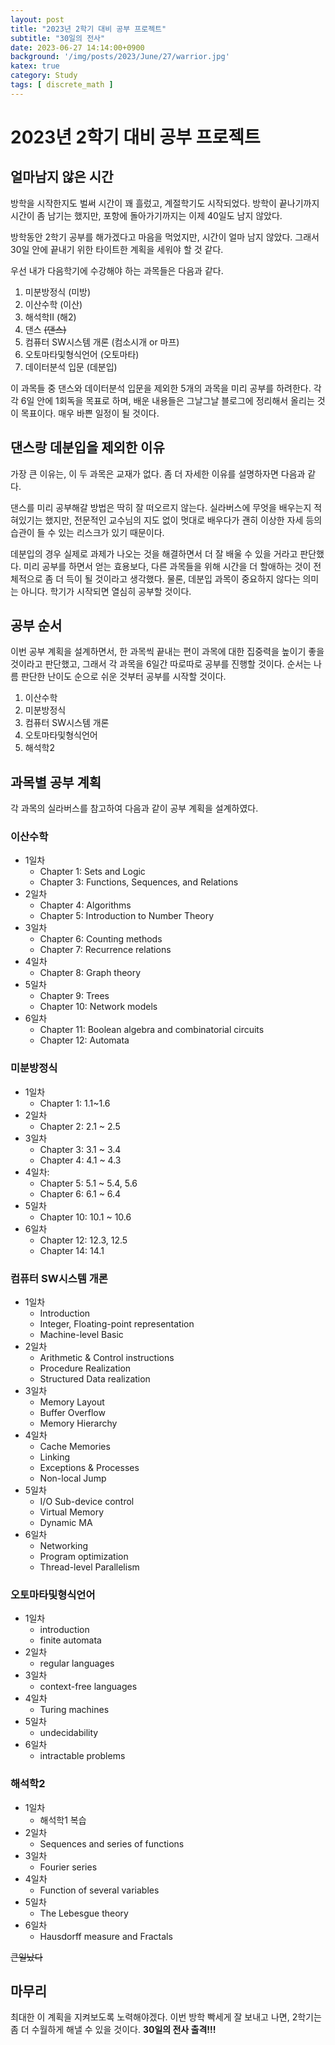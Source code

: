 ```yaml
---
layout: post
title: "2023년 2학기 대비 공부 프로젝트"
subtitle: "30일의 전사"
date: 2023-06-27 14:14:00+0900
background: '/img/posts/2023/June/27/warrior.jpg'
katex: true
category: Study
tags: [ discrete_math ]
---
```


# 2023년 2학기 대비 공부 프로젝트

## 얼마남지 않은 시간

방학을 시작한지도 벌써 시간이 꽤 흘렀고, 계절학기도 시작되었다. 방학이 끝나기까지 시간이 좀 남기는 했지만, 포항에 돌아가기까지는 이제 40일도 남지 않았다.

방학동안 2학기 공부를 해가겠다고 마음을 먹었지만, 시간이 얼마 남지 않았다. 그래서 30일 안에 끝내기 위한 타이트한 계획을 세워야 할 것 같다.

우선 내가 다음학기에 수강해야 하는 과목들은 다음과 같다.
1. 미분방정식 (미방)
2. 이산수학 (이산)
3. 해석학II (해2)
4. 댄스 ~~(댄스)~~
5. 컴퓨터 SW시스템 개론 (컴소시개 or 마프)
6. 오토마타및형식언어 (오토마타)
7. 데이터분석 입문 (데분입)

이 과목들 중 댄스와 데이터분석 입문을 제외한 5개의 과목을 미리 공부를 하려한다. 각각 6일 안에 1회독을 목표로 하며, 배운 내용들은 그날그날 블로그에 정리해서 올리는 것이 목표이다. 매우 바쁜 일정이 될 것이다.

## 댄스랑 데분입을 제외한 이유

가장 큰 이유는, 이 두 과목은 교재가 없다. 좀 더 자세한 이유를 설명하자면 다음과 같다.

댄스를 미리 공부해갈 방법은 딱히 잘 떠오르지 않는다. 실라버스에 무엇을 배우는지 적혀있기는 했지만, 전문적인 교수님의 지도 없이 멋대로 배우다가 괜히 이상한 자세 등의 습관이 들 수 있는 리스크가 있기 때문이다.

데분입의 경우 실제로 과제가 나오는 것을 해결하면서 더 잘 배울 수 있을 거라고 판단했다. 미리 공부를 하면서 얻는 효용보다, 다른 과목들을 위해 시간을 더 할애하는 것이 전체적으로 좀 더 득이 될 것이라고 생각했다. 물론, 데분입 과목이 중요하지 않다는 의미는 아니다. 학기가 시작되면 열심히 공부할 것이다.

## 공부 순서

이번 공부 계획을 설계하면서, 한 과목씩 끝내는 편이 과목에 대한 집중력을 높이기 좋을 것이라고 판단했고, 그래서 각 과목을 6일간 따로따로 공부를 진행할 것이다. 순서는 나름 판단한 난이도 순으로 쉬운 것부터 공부를 시작할 것이다.

1. 이산수학
2. 미분방정식
3. 컴퓨터 SW시스템 개론
4. 오토마타및형식언어
5. 해석학2

## 과목별 공부 계획

각 과목의 실라버스를 참고하여 다음과 같이 공부 계획을 설계하였다.

### 이산수학

* 1일차 
    * Chapter 1: Sets and Logic
    * Chapter 3: Functions, Sequences, and Relations 
* 2일차
    * Chapter 4: Algorithms
    * Chapter 5: Introduction to Number Theory
* 3일차
    * Chapter 6: Counting methods
    * Chapter 7: Recurrence relations
* 4일차
    * Chapter 8: Graph theory
* 5일차
    * Chapter 9: Trees
    * Chapter 10: Network models
* 6일차
    * Chapter 11: Boolean algebra and combinatorial circuits
    * Chapter 12: Automata

### 미분방정식

* 1일차
    * Chapter 1: 1.1~1.6
* 2일차
    * Chapter 2: 2.1 ~ 2.5
* 3일차
    * Chapter 3: 3.1 ~ 3.4
    * Chapter 4: 4.1 ~ 4.3
* 4일차: 
    * Chapter 5: 5.1 ~ 5.4, 5.6
    * Chapter 6: 6.1 ~ 6.4
* 5일차
    * Chapter 10: 10.1 ~ 10.6
* 6일차
    * Chapter 12: 12.3, 12.5
    * Chapter 14: 14.1

### 컴퓨터 SW시스템 개론

* 1일차
    * Introduction
    * Integer, Floating-point representation
    * Machine-level Basic
* 2일차
    * Arithmetic & Control instructions
    * Procedure Realization
    * Structured Data realization
* 3일차
    * Memory Layout
    * Buffer Overflow
    * Memory Hierarchy
* 4일차
    * Cache Memories
    * Linking
    * Exceptions & Processes
    * Non-local Jump
* 5일차
    * I/O Sub-device control
    * Virtual Memory
    * Dynamic MA
* 6일차
    * Networking
    * Program optimization
    * Thread-level Parallelism

### 오토마타및형식언어

* 1일차
    * introduction
    * finite automata
* 2일차
    * regular languages
* 3일차
    * context-free languages
* 4일차
    * Turing machines
* 5일차
    * undecidability
* 6일차
    * intractable problems

### 해석학2

* 1일차
    * 해석학1 복습
* 2일차    
    * Sequences and series of functions 
* 3일차
    * Fourier series 
* 4일차
    * Function of several variables
* 5일차
    * The Lebesgue theory 
* 6일차
    * Hausdorff measure and Fractals

~~큰일났다~~

## 마무리

최대한 이 계획을 지켜보도록 노력해야겠다. 이번 방학 빡세게 잘 보내고 나면, 2학기는 좀 더 수월하게 해낼 수 있을 것이다. **30일의 전사 출격!!!**